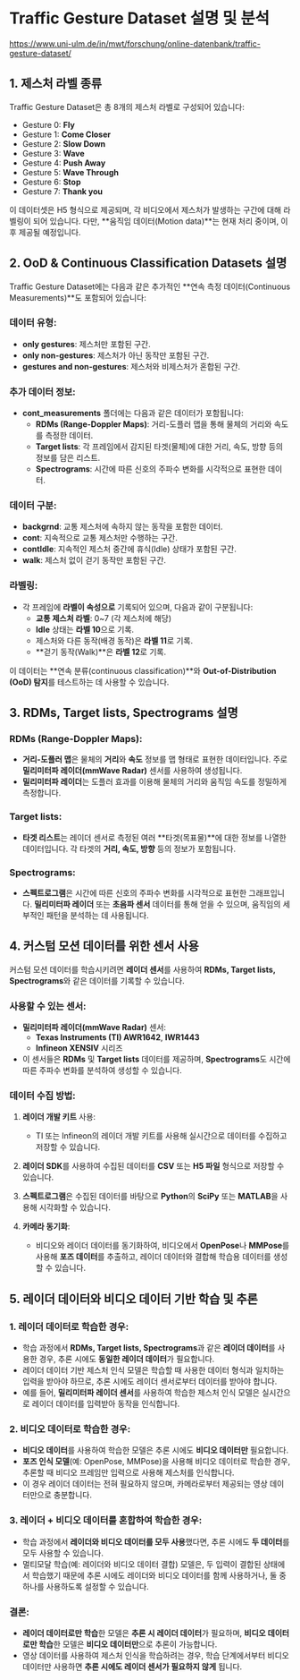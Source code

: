 # Traffic Gesture Dataset 설명 및 분석

https://www.uni-ulm.de/in/mwt/forschung/online-datenbank/traffic-gesture-dataset/

## 1. 제스처 라벨 종류
Traffic Gesture Dataset은 총 8개의 제스처 라벨로 구성되어 있습니다:

- Gesture 0: **Fly**
- Gesture 1: **Come Closer**
- Gesture 2: **Slow Down**
- Gesture 3: **Wave**
- Gesture 4: **Push Away**
- Gesture 5: **Wave Through**
- Gesture 6: **Stop**
- Gesture 7: **Thank you**

이 데이터셋은 H5 형식으로 제공되며, 각 비디오에서 제스처가 발생하는 구간에 대해 라벨링이 되어 있습니다. 다만, **움직임 데이터(Motion data)**는 현재 처리 중이며, 이후 제공될 예정입니다.

## 2. OoD & Continuous Classification Datasets 설명
Traffic Gesture Dataset에는 다음과 같은 추가적인 **연속 측정 데이터(Continuous Measurements)**도 포함되어 있습니다:

### 데이터 유형:
- **only gestures**: 제스처만 포함된 구간.
- **only non-gestures**: 제스처가 아닌 동작만 포함된 구간.
- **gestures and non-gestures**: 제스처와 비제스처가 혼합된 구간.

### 추가 데이터 정보:
- **cont_measurements** 폴더에는 다음과 같은 데이터가 포함됩니다:
  - **RDMs (Range-Doppler Maps)**: 거리-도플러 맵을 통해 물체의 거리와 속도를 측정한 데이터.
  - **Target lists**: 각 프레임에서 감지된 타겟(물체)에 대한 거리, 속도, 방향 등의 정보를 담은 리스트.
  - **Spectrograms**: 시간에 따른 신호의 주파수 변화를 시각적으로 표현한 데이터.

### 데이터 구분:
- **backgrnd**: 교통 제스처에 속하지 않는 동작을 포함한 데이터.
- **cont**: 지속적으로 교통 제스처만 수행하는 구간.
- **contIdle**: 지속적인 제스처 중간에 휴식(Idle) 상태가 포함된 구간.
- **walk**: 제스처 없이 걷기 동작만 포함된 구간.

### 라벨링:
- 각 프레임에 **라벨이 속성으로** 기록되어 있으며, 다음과 같이 구분됩니다:
  - **교통 제스처 라벨**: 0~7 (각 제스처에 해당)
  - **Idle** 상태는 **라벨 10**으로 기록.
  - 제스처와 다른 동작(배경 동작)은 **라벨 11**로 기록.
  - **걷기 동작(Walk)**은 **라벨 12**로 기록.

이 데이터는 **연속 분류(continuous classification)**와 **Out-of-Distribution (OoD) 탐지**를 테스트하는 데 사용할 수 있습니다.

## 3. RDMs, Target lists, Spectrograms 설명
### RDMs (Range-Doppler Maps):
- **거리-도플러 맵**은 물체의 **거리**와 **속도** 정보를 맵 형태로 표현한 데이터입니다. 주로 **밀리미터파 레이더(mmWave Radar)** 센서를 사용하여 생성됩니다.
- **밀리미터파 레이더**는 도플러 효과를 이용해 물체의 거리와 움직임 속도를 정밀하게 측정합니다.

### Target lists:
- **타겟 리스트**는 레이더 센서로 측정된 여러 **타겟(목표물)**에 대한 정보를 나열한 데이터입니다. 각 타겟의 **거리, 속도, 방향** 등의 정보가 포함됩니다.

### Spectrograms:
- **스펙트로그램**은 시간에 따른 신호의 주파수 변화를 시각적으로 표현한 그래프입니다. **밀리미터파 레이더** 또는 **초음파 센서** 데이터를 통해 얻을 수 있으며, 움직임의 세부적인 패턴을 분석하는 데 사용됩니다.

## 4. 커스텀 모션 데이터를 위한 센서 사용
커스텀 모션 데이터를 학습시키려면 **레이더 센서**를 사용하여 **RDMs, Target lists, Spectrograms**와 같은 데이터를 기록할 수 있습니다.

### 사용할 수 있는 센서:
- **밀리미터파 레이더(mmWave Radar)** 센서:
  - **Texas Instruments (TI) AWR1642**, **IWR1443**
  - **Infineon XENSIV** 시리즈
- 이 센서들은 **RDMs** 및 **Target lists** 데이터를 제공하며, **Spectrograms**도 시간에 따른 주파수 변화를 분석하여 생성할 수 있습니다.

### 데이터 수집 방법:
1. **레이더 개발 키트** 사용:
   - TI 또는 Infineon의 레이더 개발 키트를 사용해 실시간으로 데이터를 수집하고 저장할 수 있습니다.
   
2. **레이더 SDK**를 사용하여 수집된 데이터를 **CSV** 또는 **H5 파일** 형식으로 저장할 수 있습니다.
   
3. **스펙트로그램**은 수집된 데이터를 바탕으로 **Python**의 **SciPy** 또는 **MATLAB**을 사용해 시각화할 수 있습니다.

4. **카메라 동기화**:
   - 비디오와 레이더 데이터를 동기화하여, 비디오에서 **OpenPose**나 **MMPose**를 사용해 **포즈 데이터**를 추출하고, 레이더 데이터와 결합해 학습용 데이터를 생성할 수 있습니다.

## 5. 레이더 데이터와 비디오 데이터 기반 학습 및 추론

### 1. **레이더 데이터로 학습한 경우**:
- 학습 과정에서 **RDMs, Target lists, Spectrograms**과 같은 **레이더 데이터**를 사용한 경우, 추론 시에도 **동일한 레이더 데이터**가 필요합니다.
- 레이더 데이터 기반 제스처 인식 모델은 학습할 때 사용한 데이터 형식과 일치하는 입력을 받아야 하므로, 추론 시에도 레이더 센서로부터 데이터를 받아야 합니다.
- 예를 들어, **밀리미터파 레이더 센서**를 사용하여 학습한 제스처 인식 모델은 실시간으로 레이더 데이터를 입력받아 동작을 인식합니다.

### 2. **비디오 데이터로 학습한 경우**:
- **비디오 데이터**를 사용하여 학습한 모델은 추론 시에도 **비디오 데이터만** 필요합니다.
- **포즈 인식 모델**(예: OpenPose, MMPose)을 사용해 비디오 데이터로 학습한 경우, 추론할 때 비디오 프레임만 입력으로 사용해 제스처를 인식합니다.
- 이 경우 레이더 데이터는 전혀 필요하지 않으며, 카메라로부터 제공되는 영상 데이터만으로 충분합니다.

### 3. **레이더 + 비디오 데이터를 혼합하여 학습한 경우**:
- 학습 과정에서 **레이더와 비디오 데이터를 모두 사용**했다면, 추론 시에도 **두 데이터**를 모두 사용할 수 있습니다. 
- 멀티모달 학습(예: 레이더와 비디오 데이터 결합) 모델은, 두 입력이 결합된 상태에서 학습했기 때문에 추론 시에도 레이더와 비디오 데이터를 함께 사용하거나, 둘 중 하나를 사용하도록 설정할 수 있습니다.

### 결론:
- **레이더 데이터로만 학습**한 모델은 **추론 시 레이더 데이터**가 필요하며, **비디오 데이터로만 학습**한 모델은 **비디오 데이터만**으로 추론이 가능합니다.
- 영상 데이터를 사용하여 제스처 인식을 학습하려는 경우, 학습 단계에서부터 비디오 데이터만 사용하면 **추론 시에도 레이더 센서가 필요하지 않게** 됩니다.
